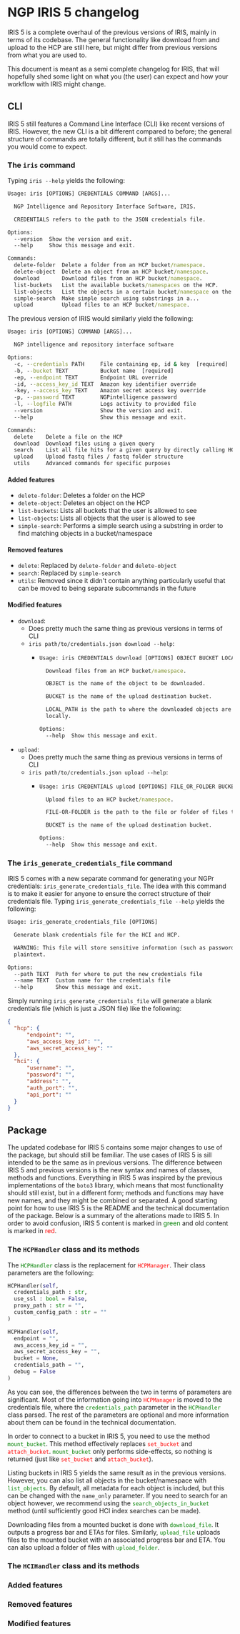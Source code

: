 # NGP IRIS 5 changelog
IRIS 5 is a complete overhaul of the previous versions of IRIS, mainly in terms of its codebase. The general functionality like download from and upload to the HCP are still here, but might differ from previous versions from what you are used to. 

This document is meant as a semi complete changelog for IRIS, that will hopefully shed some light on what you (the user) can expect and how your workflow with IRIS might change.

## CLI 
IRIS 5 still features a Command Line Interface (CLI) like recent versions of IRIS. However, the new CLI is a bit different compared to before; the general structure of commands are totally different, but it still has the commands you would come to expect. 

### The `iris` command

Typing `iris --help` yields the following:
```cmd
Usage: iris [OPTIONS] CREDENTIALS COMMAND [ARGS]...

  NGP Intelligence and Repository Interface Software, IRIS.

  CREDENTIALS refers to the path to the JSON credentials file.

Options:
  --version  Show the version and exit.
  --help     Show this message and exit.

Commands:
  delete-folder  Delete a folder from an HCP bucket/namespace.
  delete-object  Delete an object from an HCP bucket/namespace.
  download       Download files from an HCP bucket/namespace.
  list-buckets   List the available buckets/namespaces on the HCP.
  list-objects   List the objects in a certain bucket/namespace on the HCP.
  simple-search  Make simple search using substrings in a...
  upload         Upload files to an HCP bucket/namespace.
```
The previous version of IRIS would similarly yield the following:
```cmd
Usage: iris [OPTIONS] COMMAND [ARGS]...

  NGP intelligence and repository interface software

Options:
  -c, --credentials PATH     File containing ep, id & key  [required]
  -b, --bucket TEXT          Bucket name  [required]
  -ep, --endpoint TEXT       Endpoint URL override
  -id, --access_key_id TEXT  Amazon key identifier override
  -key, --access_key TEXT    Amazon secret access key override
  -p, --password TEXT        NGPintelligence password
  -l, --logfile PATH         Logs activity to provided file
  --version                  Show the version and exit.
  --help                     Show this message and exit.

Commands:
  delete    Delete a file on the HCP
  download  Download files using a given query
  search    List all file hits for a given query by directly calling HCP
  upload    Upload fastq files / fastq folder structure
  utils     Advanced commands for specific purposes

```
#### Added features
* `delete-folder`: Deletes a folder on the HCP
* `delete-object`: Deletes an object on the HCP
* `list-buckets`: Lists all buckets that the user is allowed to see
* `list-objects`: Lists all objects that the user is allowed to see
* `simple-search`: Performs a simple search using a substring in order to find matching objects in a bucket/namespace

#### Removed features
* `delete`: Replaced by `delete-folder` and `delete-object`
* `search`: Replaced by `simple-search`
* `utils`: Removed since it didn't contain anything particularly useful that can be moved to being separate subcommands in the future

#### Modified features
* `download`:
  * Does pretty much the same thing as previous versions in terms of CLI
  * `iris path/to/credentials.json download --help`:
    * ```cmd
      Usage: iris CREDENTIALS download [OPTIONS] OBJECT BUCKET LOCAL_PATH

        Download files from an HCP bucket/namespace.

        OBJECT is the name of the object to be downloaded.

        BUCKET is the name of the upload destination bucket.

        LOCAL_PATH is the path to where the downloaded objects are to be stored
        locally.

      Options:
        --help  Show this message and exit.
      ```
* `upload`:
  * Does pretty much the same thing as previous versions in terms of CLI
  * `iris path/to/credentials.json upload --help`:
    * ```cmd
      Usage: iris CREDENTIALS upload [OPTIONS] FILE_OR_FOLDER BUCKET

        Upload files to an HCP bucket/namespace.

        FILE-OR-FOLDER is the path to the file or folder of files to be uploaded.

        BUCKET is the name of the upload destination bucket.

      Options:
        --help  Show this message and exit.
      ```

### The `iris_generate_credentials_file` command

IRIS 5 comes with a new separate command for generating your NGPr credentials: `iris_generate_credentials_file`. The idea with this command is to make it easier for anyone to ensure the correct structure of their credentials file. Typing `iris_generate_credentials_file --help` yields the following:
```cmd
Usage: iris_generate_credentials_file [OPTIONS]

  Generate blank credentials file for the HCI and HCP.

  WARNING: This file will store sensitive information (such as passwords) in
  plaintext.

Options:
  --path TEXT  Path for where to put the new credentials file
  --name TEXT  Custom name for the credentials file
  --help       Show this message and exit.
```
Simply running `iris_generate_credentials_file` will generate a blank credentials file (which is just a JSON file) like the following:
```json
{
  "hcp": {
      "endpoint": "",
      "aws_access_key_id": "",
      "aws_secret_access_key": ""
  },
  "hci": {
      "username": "",
      "password": "",
      "address": "",
      "auth_port": "",
      "api_port": ""
  }
}
```

## Package
The updated codebase for IRIS 5 contains some major changes to use of the package, but should still be familiar. The use cases of IRIS 5 is sill intended to be the same as in previous versions. The difference between IRIS 5 and previous versions is the new syntax and names of classes, methods and functions. Everything in IRIS 5 was inspired by the previous implementations of the `boto3` library, which means that most functionality should still exist, but in a different form; methods and functions may have new names, and they might be combined or separated. A good starting point for how to use IRIS 5 is the README and the technical documentation of the package. Below is a summary of the alterations made to IRIS 5. In order to avoid confusion, IRIS 5 content is marked in <span style="color:green">green</span> and old content is marked in <span style="color:red">red</span>.

### The `HCPHandler` class and its methods
The <span style="color:green">`HCPHandler`</span> class is the replacement for <span style="color:red">`HCPManager`</span>. Their class parameters are the following:
```python
HCPHandler(self, 
  credentials_path : str, 
  use_ssl : bool = False, 
  proxy_path : str = "", 
  custom_config_path : str = ""
)
```
```python
HCPHandler(self, 
  endpoint = "", 
  aws_access_key_id = "", 
  aws_secret_access_key = "", 
  bucket = None, 
  credentials_path = "", 
  debug = False
)
```
As you can see, the differences between the two in terms of parameters are significant. Most of the information going into <span style="color:red">`HCPManager`</span> is moved to the credentials file, where the <span style="color:green">`credentials_path`</span> parameter in the <span style="color:green">`HCPHandler`</span> class parsed. The rest of the parameters are optional and more information about them can be found in the technical documentation. 

In order to connect to a bucket in IRIS 5, you need to use the method <span style="color:green">`mount_bucket`</span>. This method effectively replaces <span style="color:red">`set_bucket`</span> and <span style="color:red">`attach_bucket`</span>. <span style="color:green">`mount_bucket`</span> only performs side-effects, so nothing is returned (just like <span style="color:red">`set_bucket`</span> and <span style="color:red">`attach_bucket`</span>). 

Listing buckets in IRIS 5 yields the same result as in the previous versions. However, you can also list all objects in the bucket/namespace with <span style="color:green">`list_objects`</span>. By default, all metadata for each object is included, but this can be changed with the `name_only` parameter. If you need to search for an object however, we recommend using the <span style="color:green">`search_objects_in_bucket`</span> method (until sufficiently good HCI index searches can be made).

Downloading files from a mounted bucket is done with <span style="color:green">`download_file`</span>. It outputs a progress bar and ETAs for files. Similarly, <span style="color:green">`upload_file`</span> uploads files to the mounted bucket with an associated progress bar and ETA. You can also upload a folder of files with <span style="color:green">`upload_folder`</span>. 



### The `HCIHandler` class and its methods

### Added features
### Removed features
### Modified features